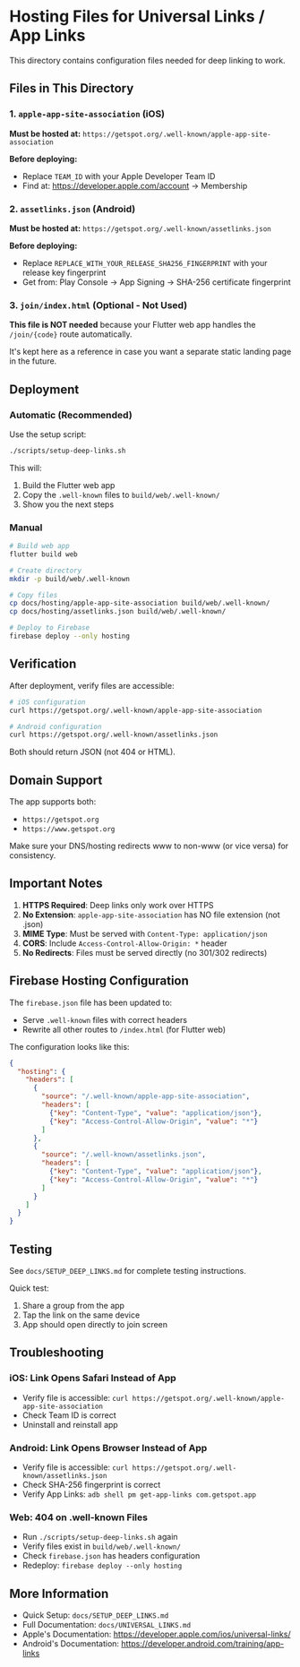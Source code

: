 # Hosting Files for Universal Links / App Links

This directory contains configuration files needed for deep linking to work.

## Files in This Directory

### 1. `apple-app-site-association` (iOS)
**Must be hosted at:** `https://getspot.org/.well-known/apple-app-site-association`

**Before deploying:**
- Replace `TEAM_ID` with your Apple Developer Team ID
- Find at: https://developer.apple.com/account → Membership

### 2. `assetlinks.json` (Android)
**Must be hosted at:** `https://getspot.org/.well-known/assetlinks.json`

**Before deploying:**
- Replace `REPLACE_WITH_YOUR_RELEASE_SHA256_FINGERPRINT` with your release key fingerprint
- Get from: Play Console → App Signing → SHA-256 certificate fingerprint

### 3. `join/index.html` (Optional - Not Used)
**This file is NOT needed** because your Flutter web app handles the `/join/{code}` route automatically.

It's kept here as a reference in case you want a separate static landing page in the future.

## Deployment

### Automatic (Recommended)

Use the setup script:
```bash
./scripts/setup-deep-links.sh
```

This will:
1. Build the Flutter web app
2. Copy the `.well-known` files to `build/web/.well-known/`
3. Show you the next steps

### Manual

```bash
# Build web app
flutter build web

# Create directory
mkdir -p build/web/.well-known

# Copy files
cp docs/hosting/apple-app-site-association build/web/.well-known/
cp docs/hosting/assetlinks.json build/web/.well-known/

# Deploy to Firebase
firebase deploy --only hosting
```

## Verification

After deployment, verify files are accessible:

```bash
# iOS configuration
curl https://getspot.org/.well-known/apple-app-site-association

# Android configuration
curl https://getspot.org/.well-known/assetlinks.json
```

Both should return JSON (not 404 or HTML).

## Domain Support

The app supports both:
- `https://getspot.org`
- `https://www.getspot.org`

Make sure your DNS/hosting redirects www to non-www (or vice versa) for consistency.

## Important Notes

1. **HTTPS Required**: Deep links only work over HTTPS
2. **No Extension**: `apple-app-site-association` has NO file extension (not .json)
3. **MIME Type**: Must be served with `Content-Type: application/json`
4. **CORS**: Include `Access-Control-Allow-Origin: *` header
5. **No Redirects**: Files must be served directly (no 301/302 redirects)

## Firebase Hosting Configuration

The `firebase.json` file has been updated to:
- Serve `.well-known` files with correct headers
- Rewrite all other routes to `/index.html` (for Flutter web)

The configuration looks like this:

```json
{
  "hosting": {
    "headers": [
      {
        "source": "/.well-known/apple-app-site-association",
        "headers": [
          {"key": "Content-Type", "value": "application/json"},
          {"key": "Access-Control-Allow-Origin", "value": "*"}
        ]
      },
      {
        "source": "/.well-known/assetlinks.json",
        "headers": [
          {"key": "Content-Type", "value": "application/json"},
          {"key": "Access-Control-Allow-Origin", "value": "*"}
        ]
      }
    ]
  }
}
```

## Testing

See `docs/SETUP_DEEP_LINKS.md` for complete testing instructions.

Quick test:
1. Share a group from the app
2. Tap the link on the same device
3. App should open directly to join screen

## Troubleshooting

### iOS: Link Opens Safari Instead of App
- Verify file is accessible: `curl https://getspot.org/.well-known/apple-app-site-association`
- Check Team ID is correct
- Uninstall and reinstall app

### Android: Link Opens Browser Instead of App
- Verify file is accessible: `curl https://getspot.org/.well-known/assetlinks.json`
- Check SHA-256 fingerprint is correct
- Verify App Links: `adb shell pm get-app-links com.getspot.app`

### Web: 404 on .well-known Files
- Run `./scripts/setup-deep-links.sh` again
- Verify files exist in `build/web/.well-known/`
- Check `firebase.json` has headers configuration
- Redeploy: `firebase deploy --only hosting`

## More Information

- Quick Setup: `docs/SETUP_DEEP_LINKS.md`
- Full Documentation: `docs/UNIVERSAL_LINKS.md`
- Apple's Documentation: https://developer.apple.com/ios/universal-links/
- Android's Documentation: https://developer.android.com/training/app-links
